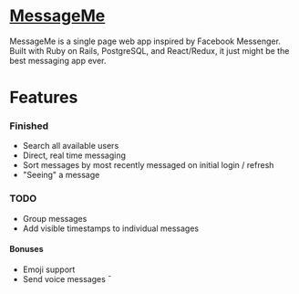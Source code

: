 # [MessageMe](http://messagemeajg.herokuapp.com)

MessageMe is a single page web app inspired by Facebook Messenger. Built with Ruby on Rails, PostgreSQL, and React/Redux, it just might be the best messaging app ever.

# Features

### Finished

- Search all available users
- Direct, real time messaging
- Sort messages by most recently messaged on initial login / refresh
- "Seeing" a message

### TODO

- Group messages
- Add visible timestamps to individual messages

#### Bonuses

- Emoji support
- Send voice messages
¯

